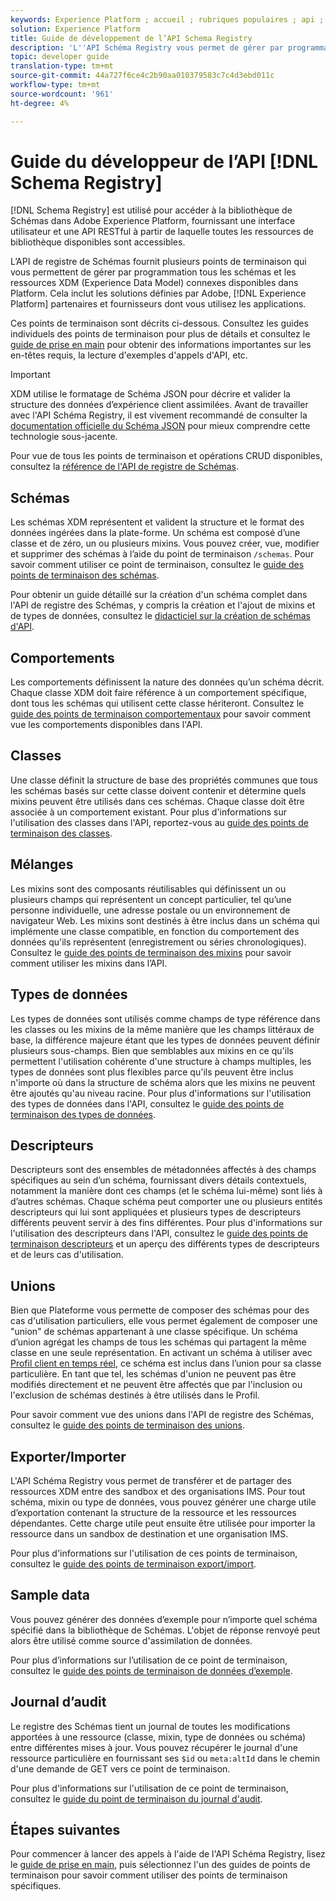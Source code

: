 ```yaml
---
keywords: Experience Platform ; accueil ; rubriques populaires ; api ; API ; XDM ; système XDM ; modèle de données d’expérience ; modèle de données d’expérience ; modèle de données d’expérience ; modèle de données ; modèle de données ; modèle de données ; registre des schémas ; registre des Schémas ;
solution: Experience Platform
title: Guide de développement de l’API Schema Registry
description: 'L''API Schéma Registry vous permet de gérer par programmation tous les schémas et les ressources XDM connexes disponibles dans l''Experience Platform. '
topic: developer guide
translation-type: tm+mt
source-git-commit: 44a727f6ce4c2b90aa010379583c7c4d3ebd011c
workflow-type: tm+mt
source-wordcount: '961'
ht-degree: 4%

---
```



# Guide du développeur de l’API [!DNL Schema Registry]

[!DNL Schema Registry] est utilisé pour accéder à la bibliothèque de Schémas dans Adobe Experience Platform, fournissant une interface utilisateur et une API RESTful à partir de laquelle toutes les ressources de bibliothèque disponibles sont accessibles.

L’API de registre de Schémas fournit plusieurs points de terminaison qui vous permettent de gérer par programmation tous les schémas et les ressources XDM (Experience Data Model) connexes disponibles dans Platform. Cela inclut les solutions définies par Adobe, [!DNL Experience Platform] partenaires et fournisseurs dont vous utilisez les applications.

Ces points de terminaison sont décrits ci-dessous. Consultez les guides individuels des points de terminaison pour plus de détails et consultez le [guide de prise en main](./getting-started.md) pour obtenir des informations importantes sur les en-têtes requis, la lecture d&#39;exemples d&#39;appels d&#39;API, etc.

>[!IMPORTANT]
>
>XDM utilise le formatage de Schéma JSON pour décrire et valider la structure des données d’expérience client assimilées. Avant de travailler avec l&#39;API Schéma Registry, il est vivement recommandé de consulter la [documentation officielle du Schéma JSON](https://json-schema.org/) pour mieux comprendre cette technologie sous-jacente.

Pour vue de tous les points de terminaison et opérations CRUD disponibles, consultez la [référence de l&#39;API de registre de Schémas](https://www.adobe.io/apis/experienceplatform/home/api-reference.html#!acpdr/swagger-specs/schema-registry.yaml).

## Schémas

Les schémas XDM représentent et valident la structure et le format des données ingérées dans la plate-forme. Un schéma est composé d’une classe et de zéro, un ou plusieurs mixins. Vous pouvez créer, vue, modifier et supprimer des schémas à l’aide du point de terminaison `/schemas`. Pour savoir comment utiliser ce point de terminaison, consultez le [guide des points de terminaison des schémas](./schemas.md).

Pour obtenir un guide détaillé sur la création d&#39;un schéma complet dans l&#39;API de registre des Schémas, y compris la création et l&#39;ajout de mixins et de types de données, consultez le [didacticiel sur la création de schémas d&#39;API](../tutorials/create-schema-api.md).

## Comportements

Les comportements définissent la nature des données qu’un schéma décrit. Chaque classe XDM doit faire référence à un comportement spécifique, dont tous les schémas qui utilisent cette classe hériteront. Consultez le [guide des points de terminaison comportementaux](./behaviors.md) pour savoir comment vue les comportements disponibles dans l&#39;API.

## Classes

Une classe définit la structure de base des propriétés communes que tous les schémas basés sur cette classe doivent contenir et détermine quels mixins peuvent être utilisés dans ces schémas. Chaque classe doit être associée à un comportement existant. Pour plus d&#39;informations sur l&#39;utilisation des classes dans l&#39;API, reportez-vous au [guide des points de terminaison des classes](./classes.md).

## Mélanges

Les mixins sont des composants réutilisables qui définissent un ou plusieurs champs qui représentent un concept particulier, tel qu’une personne individuelle, une adresse postale ou un environnement de navigateur Web. Les mixins sont destinés à être inclus dans un schéma qui implémente une classe compatible, en fonction du comportement des données qu&#39;ils représentent (enregistrement ou séries chronologiques). Consultez le [guide des points de terminaison des mixins](./mixins.md) pour savoir comment utiliser les mixins dans l’API.

## Types de données

Les types de données sont utilisés comme champs de type référence dans les classes ou les mixins de la même manière que les champs littéraux de base, la différence majeure étant que les types de données peuvent définir plusieurs sous-champs. Bien que semblables aux mixins en ce qu&#39;ils permettent l&#39;utilisation cohérente d&#39;une structure à champs multiples, les types de données sont plus flexibles parce qu&#39;ils peuvent être inclus n&#39;importe où dans la structure de schéma alors que les mixins ne peuvent être ajoutés qu&#39;au niveau racine. Pour plus d&#39;informations sur l&#39;utilisation des types de données dans l&#39;API, consultez le [guide des points de terminaison des types de données](./data-types.md).

## Descripteurs

Descripteurs sont des ensembles de métadonnées affectés à des champs spécifiques au sein d’un schéma, fournissant divers détails contextuels, notamment la manière dont ces champs (et le schéma lui-même) sont liés à d’autres schémas. Chaque schéma peut comporter une ou plusieurs entités descripteurs qui lui sont appliquées et plusieurs types de descripteurs différents peuvent servir à des fins différentes. Pour plus d&#39;informations sur l&#39;utilisation des descripteurs dans l&#39;API, consultez le [guide des points de terminaison descripteurs](./descriptors.md) et un aperçu des différents types de descripteurs et de leurs cas d&#39;utilisation.

## Unions

Bien que Plateforme vous permette de composer des schémas pour des cas d&#39;utilisation particuliers, elle vous permet également de composer une &quot;union&quot; de schémas appartenant à une classe spécifique. Un schéma d’union agrégat les champs de tous les schémas qui partagent la même classe en une seule représentation. En activant un schéma à utiliser avec [Profil client en temps réel](../../profile/home.md), ce schéma est inclus dans l’union pour sa classe particulière. En tant que tel, les schémas d&#39;union ne peuvent pas être modifiés directement et ne peuvent être affectés que par l&#39;inclusion ou l&#39;exclusion de schémas destinés à être utilisés dans le Profil.

Pour savoir comment vue des unions dans l&#39;API de registre des Schémas, consultez le [guide des points de terminaison des unions](./unions.md).

## Exporter/Importer

L&#39;API Schéma Registry vous permet de transférer et de partager des ressources XDM entre des sandbox et des organisations IMS. Pour tout schéma, mixin ou type de données, vous pouvez générer une charge utile d’exportation contenant la structure de la ressource et les ressources dépendantes. Cette charge utile peut ensuite être utilisée pour importer la ressource dans un sandbox de destination et une organisation IMS.

Pour plus d&#39;informations sur l&#39;utilisation de ces points de terminaison, consultez le [guide des points de terminaison export/import](./export-import.md).

## Sample data

Vous pouvez générer des données d’exemple pour n’importe quel schéma spécifié dans la bibliothèque de Schémas. L&#39;objet de réponse renvoyé peut alors être utilisé comme source d&#39;assimilation de données.

Pour plus d’informations sur l’utilisation de ce point de terminaison, consultez le [guide des points de terminaison de données d’exemple](./sample-data.md).

## Journal d’audit

Le registre des Schémas tient un journal de toutes les modifications apportées à une ressource (classe, mixin, type de données ou schéma) entre différentes mises à jour. Vous pouvez récupérer le journal d&#39;une ressource particulière en fournissant ses `$id` ou `meta:altId` dans le chemin d&#39;une demande de GET vers ce point de terminaison.

Pour plus d&#39;informations sur l&#39;utilisation de ce point de terminaison, consultez le [guide du point de terminaison du journal d&#39;audit](./audit-log.md).

## Étapes suivantes

Pour commencer à lancer des appels à l&#39;aide de l&#39;API Schéma Registry, lisez le [guide de prise en main](./getting-started.md), puis sélectionnez l&#39;un des guides de points de terminaison pour savoir comment utiliser des points de terminaison spécifiques.
